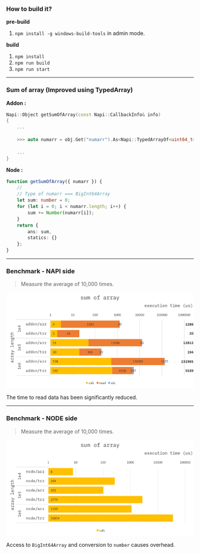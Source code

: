 ### How to build it?

**pre-build**

1. `npm install -g windows-build-tools` in admin mode.

**build**

1. `npm install`
2. `npm run build`
3. `npm run start`

---

### Sum of array (Improved using TypedArray)

**Addon :**

```cpp
Napi::Object getSumOfArray(const Napi::CallbackInfo& info)
{
    ...

    >>> auto numarr = obj.Get("numarr").As<Napi::TypedArrayOf<uint64_t>>();

    ...
}
```

**Node :**

```ts
function getSumOfArray({ numarr }) {
    //
    // Type of numarr === BigInt64Array
    let sum: number = 0;
    for (let i = 0; i < numarr.length; i++) {
        sum += Number(numarr[i]);
    }
    return {
        ans: sum,
        statics: {}
    };
}
```

---

### Benchmark - NAPI side

> Measure the average of 10,000 times.

![](./resource/benchmark-napi.png)

The time to read data has been significantly reduced.

---

### Benchmark - NODE side

> Measure the average of 10,000 times.

![](./resource/benchmark-node.png)

Access to `BigInt64Array` and conversion to `number` causes overhead.
